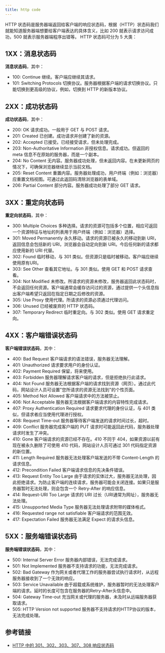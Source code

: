 ```yaml
---
title: http code
---
```


HTTP 状态码是服务器端返回给客户端的响应状态码，根据（HTTP）状态码我们就能知道服务器端想要给客户端表达的具体含义，比如 200 就表示请求访问成功，500 就表示服务器端程序出错等。
HTTP 状态码可分为 5 大类：

## 1XX：消息状态码

**消息状态码**，其中：

- 100: Continue 继续。客户端应继续其请求。
- 101: Switching Protocols 切换协议。服务器根据客户端的请求切换协议。只能切换到更高级的协议，例如，切换到 HTTP 的新版本协议。

## 2XX：成功状态码

**成功状态码**，其中：

- 200: OK 请求成功。一般用于 GET 与 POST 请求。
- 201: Created 已创建。成功请求并创建了新的资源。
- 202: Accepted 已接受。已经接受请求，但未处理完成。
- 203: Non-Authoritative Information 非授权信息。请求成功。但返回的 meta 信息不在原始的服务器，而是一个副本。
- 204: No Content 无内容。服务器成功处理，但未返回内容。在未更新网页的情况下，可确保浏览器继续显示当前文档。
- 205: Reset Content 重置内容。服务器处理成功，用户终端（例如：浏览器）应重置文档视图。可通过此返回码清除浏览器的表单域。
- 206: Partial Content 部分内容。服务器成功处理了部分 GET 请求。

## 3XX：重定向状态码

**重定向状态码**，其中：

- 300: Multiple Choices 多种选择。请求的资源可包括多个位置，相应可返回一个资源特征与地址的列表用于用户终端（例如：浏览器）选择。
- 301: Moved Permanently 永久移动。请求的资源已被永久的移动到新 URI，返回信息会包括新的 URI，浏览器会自动定向到新 URI。今后任何新的请求都应使用新的 URI 代替。
- 302: Found 临时移动，与 301 类似。但资源只是临时被移动。客户端应继续使用原有URI。
- 303: See Other 查看其它地址。与 301 类似。使用 GET 和 POST 请求查看。
- 304: Not Modified 未修改。所请求的资源未修改，服务器返回此状态码时，不会返回任何资源。客户端通常会缓存访问过的资源，通过提供一个头信息指出客户端希望只返回在指定日期之后修改的资源。
- 305: Use Proxy 使用代理。所请求的资源必须通过代理访问。
- 306: Unused 已经被废弃的 HTTP 状态码。
- 307: Temporary Redirect 临时重定向。与 302 类似。使用 GET 请求重定向。

## 4XX：客户端错误状态码

**客户端错误状态码**，其中：

- 400: Bad Request 客户端请求的语法错误，服务器无法理解。
- 401: Unauthorized 请求要求用户的身份认证。
- 402: Payment Required 保留，将来使用。
- 403: Forbidden 服务器理解请求客户端的请求，但是拒绝执行此请求。
- 404: Not Found 服务器无法根据客户端的请求找到资源（网页）。通过此代码，网站设计人员可设置"您所请求的资源无法找到"的个性页面。
- 405: Method Not Allowed 客户端请求中的方法被禁止。
- 406: Not Acceptable 服务器无法根据客户端请求的内容特性完成请求。
- 407: Proxy Authentication Required 请求要求代理的身份认证，与 401 类似，但请求者应当使用代理进行授权。
- 408: Request Time-out 服务器等待客户端发送的请求时间过长，超时。
- 409: Conflict 服务器完成客户端的 PUT 请求时可能返回此代码，服务器处理请求时发生了冲突。
- 410: Gone 客户端请求的资源已经不存在。410 不同于 404，如果资源以前有现在被永久删除了可使用 410 代码，网站设计人员可通过 301 代码指定资源的新位置。
- 411: Length Required 服务器无法处理客户端发送的不带 Content-Length 的请求信息。
- 412: Precondition Failed 客户端请求信息的先决条件错误。
- 413: Request Entity Too Large 由于请求的实体过大，服务器无法处理，因此拒绝请求。为防止客户端的连续请求，服务器可能会关闭连接。如果只是服务器暂时无法处理，则会包含一个 Retry-After 的响应信息。
- 414: Request-URI Too Large 请求的 URI 过长（URI通常为网址），服务器无法处理。
- 415: Unsupported Media Type 服务器无法处理请求附带的媒体格式。
- 416: Requested range not satisfiable 客户端请求的范围无效。
- 417: Expectation Failed 服务器无法满足 Expect 的请求头信息。

## 5XX：服务端错误状态码

**服务端错误状态码**，其中：

- 500: Internal Server Error 服务器内部错误，无法完成请求。
- 501: Not Implemented 服务器不支持请求的功能，无法完成请求。
- 502: Bad Gateway 作为网关或者代理工作的服务器尝试执行请求时，从远程服务器接收到了一个无效的响应。
- 503: Service Unavailable 由于超载或系统维护，服务器暂时的无法处理客户端的请求。延时的长度可包含在服务器的Retry-After头信息中。
- 504: Gateway Time-out 充当网关或代理的服务器，未及时从远端服务器获取请求。
- 505: HTTP Version not supported 服务器不支持请求的HTTP协议的版本，无法完成处理。

## 参考链接

- [HTTP 中的 301、302、303、307、308 响应状态码](https://blog.51cto.com/u_14180083/5153721)
